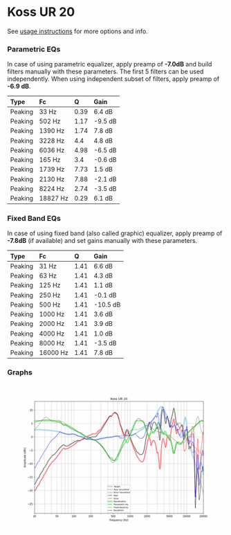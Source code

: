 # Koss UR 20
See [usage instructions](https://github.com/jaakkopasanen/AutoEq#usage) for more options and info.

### Parametric EQs
In case of using parametric equalizer, apply preamp of **-7.0dB** and build filters manually
with these parameters. The first 5 filters can be used independently.
When using independent subset of filters, apply preamp of **-6.9 dB**.

| Type    | Fc       |    Q | Gain    |
|:--------|:---------|:-----|:--------|
| Peaking | 33 Hz    | 0.39 | 6.4 dB  |
| Peaking | 502 Hz   | 1.17 | -9.5 dB |
| Peaking | 1390 Hz  | 1.74 | 7.8 dB  |
| Peaking | 3228 Hz  | 4.4  | 4.8 dB  |
| Peaking | 6036 Hz  | 4.98 | -6.5 dB |
| Peaking | 165 Hz   | 3.4  | -0.6 dB |
| Peaking | 1739 Hz  | 7.73 | 1.5 dB  |
| Peaking | 2130 Hz  | 7.88 | -2.1 dB |
| Peaking | 8224 Hz  | 2.74 | -3.5 dB |
| Peaking | 18827 Hz | 0.29 | 6.1 dB  |

### Fixed Band EQs
In case of using fixed band (also called graphic) equalizer, apply preamp of **-7.8dB**
(if available) and set gains manually with these parameters.

| Type    | Fc       |    Q | Gain     |
|:--------|:---------|:-----|:---------|
| Peaking | 31 Hz    | 1.41 | 6.6 dB   |
| Peaking | 63 Hz    | 1.41 | 4.3 dB   |
| Peaking | 125 Hz   | 1.41 | 1.1 dB   |
| Peaking | 250 Hz   | 1.41 | -0.1 dB  |
| Peaking | 500 Hz   | 1.41 | -10.5 dB |
| Peaking | 1000 Hz  | 1.41 | 3.6 dB   |
| Peaking | 2000 Hz  | 1.41 | 3.9 dB   |
| Peaking | 4000 Hz  | 1.41 | 1.0 dB   |
| Peaking | 8000 Hz  | 1.41 | -3.5 dB  |
| Peaking | 16000 Hz | 1.41 | 7.8 dB   |

### Graphs
![](./Koss%20UR%2020.png)